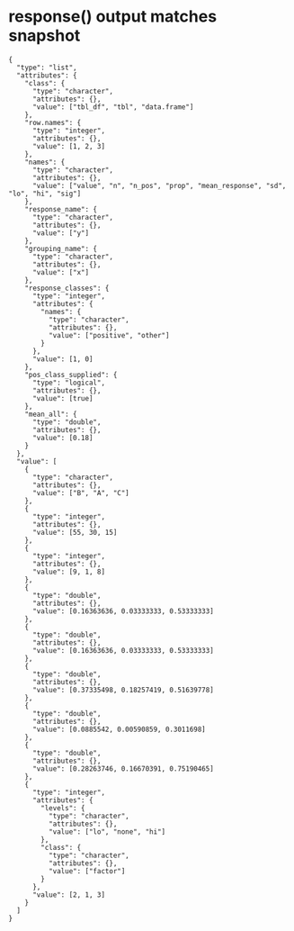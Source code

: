 # response() output matches snapshot

    {
      "type": "list",
      "attributes": {
        "class": {
          "type": "character",
          "attributes": {},
          "value": ["tbl_df", "tbl", "data.frame"]
        },
        "row.names": {
          "type": "integer",
          "attributes": {},
          "value": [1, 2, 3]
        },
        "names": {
          "type": "character",
          "attributes": {},
          "value": ["value", "n", "n_pos", "prop", "mean_response", "sd", "lo", "hi", "sig"]
        },
        "response_name": {
          "type": "character",
          "attributes": {},
          "value": ["y"]
        },
        "grouping_name": {
          "type": "character",
          "attributes": {},
          "value": ["x"]
        },
        "response_classes": {
          "type": "integer",
          "attributes": {
            "names": {
              "type": "character",
              "attributes": {},
              "value": ["positive", "other"]
            }
          },
          "value": [1, 0]
        },
        "pos_class_supplied": {
          "type": "logical",
          "attributes": {},
          "value": [true]
        },
        "mean_all": {
          "type": "double",
          "attributes": {},
          "value": [0.18]
        }
      },
      "value": [
        {
          "type": "character",
          "attributes": {},
          "value": ["B", "A", "C"]
        },
        {
          "type": "integer",
          "attributes": {},
          "value": [55, 30, 15]
        },
        {
          "type": "integer",
          "attributes": {},
          "value": [9, 1, 8]
        },
        {
          "type": "double",
          "attributes": {},
          "value": [0.16363636, 0.03333333, 0.53333333]
        },
        {
          "type": "double",
          "attributes": {},
          "value": [0.16363636, 0.03333333, 0.53333333]
        },
        {
          "type": "double",
          "attributes": {},
          "value": [0.37335498, 0.18257419, 0.51639778]
        },
        {
          "type": "double",
          "attributes": {},
          "value": [0.0885542, 0.00590859, 0.3011698]
        },
        {
          "type": "double",
          "attributes": {},
          "value": [0.28263746, 0.16670391, 0.75190465]
        },
        {
          "type": "integer",
          "attributes": {
            "levels": {
              "type": "character",
              "attributes": {},
              "value": ["lo", "none", "hi"]
            },
            "class": {
              "type": "character",
              "attributes": {},
              "value": ["factor"]
            }
          },
          "value": [2, 1, 3]
        }
      ]
    }

